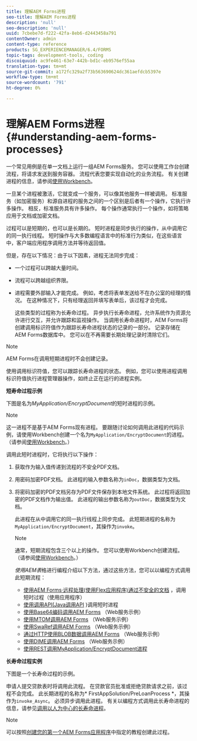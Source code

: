 ```yaml
---
title: 理解AEM Forms进程
seo-title: 理解AEM Forms进程
description: 'null'
seo-description: 'null'
uuid: 7cbebe7d-f222-42fa-8eb6-d2443458a791
contentOwner: admin
content-type: reference
products: SG_EXPERIENCEMANAGER/6.4/FORMS
topic-tags: development-tools, coding
discoiquuid: ac9fe461-63e7-442b-bd1c-eb9576ef55aa
translation-type: tm+mt
source-git-commit: a172fc329a2f73b563690624dc361aefdcb5397e
workflow-type: tm+mt
source-wordcount: '791'
ht-degree: 0%

---
```



# 理解AEM Forms进程{#understanding-aem-forms-processes}

一个常见用例是在单一文档上运行一组AEM Forms服务。 您可以使用工作台创建流程，将请求发送到服务容器。 流程代表您要实现自动化的业务流程。 有关创建进程的信息，请参阅[使用Workbench](https://www.adobe.com/go/learn_aemforms_workbench_63)。

一旦某个进程被激活，它就变成一个服务，可以像其他服务一样被调用。 标准服务（如加密服务）和源自进程的服务之间的一个区别是后者有一个操作，它执行许多操作。 相反，标准服务具有许多操作。 每个操作通常执行一个操作，如将策略应用于文档或加密文档。

过程可以是短期的，也可以是长期的。 短时进程是同步执行的操作，从中调用它的同一执行线程。 短时操作与大多数编程语言中的标准行为类似，在这些语言中，客户端应用程序调用方法并等待返回值。

但是，存在以下情况：由于以下因素，进程无法同步完成：

* 一个过程可以跨越大量时间。
* 流程可以跨越组织界限。
* 进程需要外部输入才能完成。 例如，考虑将表单发送给不在办公室的经理的情况。 在这种情况下，只有经理返回并填写表单后，该过程才会完成。

   这些类型的过程称为长寿命过程。 异步执行长寿命进程，允许系统作为资源允许进行交互，并允许跟踪和监视操作。 当调用长寿命进程时，AEM Forms将创建调用标识符值作为跟踪长寿命进程状态的记录的一部分。 记录存储在AEM Forms数据库中。 您可以在不再需要长期处理记录时清除它们。

>[!NOTE]
>
>AEM Forms在调用短期进程时不会创建记录。

使用调用标识符值，您可以跟踪长寿命进程的状态。 例如，您可以使用进程调用标识符值执行进程管理器操作，如终止正在运行的进程实例。

**短寿命过程示例**

下图是名为&#x200B;*MyApplication/EncryptDocument*&#x200B;的短时进程的示例。

>[!NOTE]
>
>这一进程不是基于AEM Forms现有进程。 要跟随讨论如何调用此进程的代码示例，请使用Workbench创建一个名为`MyApplication/EncryptDocument`的进程。 （请参阅[使用Workbench](https://www.adobe.com/go/learn_aemforms_workbench_63)。）

调用此短时进程时，它将执行以下操作：

1. 获取作为输入值传递到流程的不安全PDF文档。
1. 用密码加密PDF文档。 此进程的输入参数名称为`inDoc`，数据类型为文档。
1. 将密码加密的PDF文档另存为PDF文件保存到本地文件系统。 此过程将返回加密的PDF文档作为输出值。 此进程的输出参数名称为`outDoc`，数据类型为文档。

   此进程在从中调用它的同一执行线程上同步完成。 此短期进程的名称为`MyApplication/EncryptDocument`，其操作为`invoke`。

   >[!NOTE]
   >
   >通常，短期流程包含三个以上的操作。 您可以使用Workbench创建流程。 （请参阅[使用Workbench](https://www.adobe.com/go/learn_aemforms_workbench_63)。）

   *使用AEM表*&#x200B;格进行编程介绍以下方法，通过这些方法，您可以以编程方式调用此短期流程：

   * [使用AEM Forms·远程处理(使用Flex应用程序)通过不安全的文档](/help/forms/developing/invoking-aem-forms-using-remoting.md#invoking-a-short-lived-process-by-passing-an-unsecure-document-using-remoting) ，调用短时过程（使用应用程序）
   * [使用调用API(Java调用API](/help/forms/developing/invoking-aem-forms-using-java.md#invoking-a-short-lived-process-using-the-invocation-api) )调用短时进程
   * [使用Base64编码调用AEM Forms](/help/forms/developing/invoking-aem-forms-using-web.md#invoking-aem-forms-using-base64-encoding) （Web服务示例）
   * [使用MTOM调用AEM Forms](/help/forms/developing/invoking-aem-forms-using-web.md#invoking-aem-forms-using-mtom) （Web服务示例）
   * [使用SwaRef调用AEM Forms](/help/forms/developing/invoking-aem-forms-using-web.md#invoking-aem-forms-using-swaref) （Web服务示例）
   * [通过HTTP使用BLOB数据调用AEM Forms](/help/forms/developing/invoking-aem-forms-using-web.md#invoking-aem-forms-using-blob-data-over-http) （Web服务示例）
   * [使用DIME调用AEM Forms](/help/forms/developing/invoking-aem-forms-using-web.md#invoking-aem-forms-using-dime) （Web服务示例）
   * [使用REST调用MyApplication/EncryptDocument进程](/help/forms/developing/invoking-aem-forms-using-rest.md)

**长寿命过程实例**

下图是一个长寿命过程的示例。

申请人提交贷款表时将调用此流程。 在贷款官员批准或拒绝贷款请求之前，该过程不会完成。 此长期进程的名称为* FirstAppSolution/PreLoanProcess *，其操作为`invoke_Async`。 必须异步调用此进程。 有关以编程方式调用此长寿命进程的信息，请参见[调用以人为中心的长寿命进程](/help/forms/developing/invoking-human-centric-long-lived.md#invoking-human-centric-long-lived-processes)。

>[!NOTE]
>
>可以按照[创建您的第一个AEM Forms应用程序](https://www.adobe.com/go/learn_aemforms_firstapp_ds_63)中指定的教程创建此过程。

